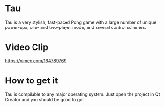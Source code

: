 # Tau
Tau is a very stylish, fast-paced Pong game with a large number of unique power-ups, one- and two-player mode, and several control schemes.
# Video Clip
https://vimeo.com/164789769
# How to get it
Tau is compilable to any major operating system. Just open the project in Qt Creator and you should be good to go!
